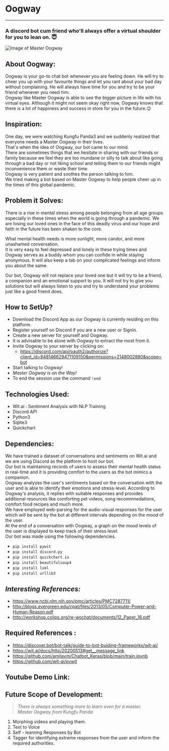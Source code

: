 # Oogway

-----------------------------------------------------------------------------------------------------------
### A discord bot cum friend who'll always offer a virtual shoulder for you to lean on. :innocent:
![Image of Master Oogway](https://static.wikia.nocookie.net/kungfupanda/images/2/2e/Oogway-white.png/revision/latest?cb=20160326153345) 


About Oogway:
--
Oogway is your go-to chat bot whenever you are feeling down. He will try to cheer you up with your favourite things and let you rant about your bad day without complaining. He will always have time for you and try to be your friend whenever you need him. \
Oogway like Master Oogway is able to see the bigger picture in life with his virtual eyes. Although it might not seem okay right now, Oogway knows that there is a lot of happiness and success in store for you in the future.:wink:


Inspiration:
--
One day, we were watching Kungfu Panda3 and we suddenly realized that everyone needs a Master Oogway in their lives. \
That's when the idea of Oogway, our bot came to our mind.\
There are sometimes things that we hesitate in sharing with our friends or family because we feel they are too mundane or silly to talk about like going through a bad day or not liking school and telling them to our friends might inconvenience them or waste their time. \
Oogway is very patient and soothes the person talking to him.\
We tried making a bot based on Master Oogway to help people cheer up in the times of this global pandemic.

Problem it Solves:
--
There is a rise in mental stress among people belonging from all age groups especially in these times when the world is going through a pandemic. We are losing our loved ones in the face of this deadly virus and our hope and faith in the future has been shaken to the core.

What mental health needs is more sunlight, more candor, and more unashamed conversation.\
It is very easy to feel depressed and lonely in these trying times and Oogway serves as a buddy whom you can confide in while staying anonymous. It will also keep a tab on your complicated feelings and inform you about the same.

Our bot, Oogway will not replace your loved one but it will try to be a friend, a companion and an emotional support to you. It will not try to give you solutions but will always listen to you and try to understand your problems just like a good friend does.

How to SetUp?
--
- Download the Discord App as our Oogway is currently residing on this platform.
- Register yourself on Discord if you are a new user or Signin. 
- Create a new server for yourself and Oogway.
- It is advisable to be alone with Oogway to extract the most from it.
- Invite Oogway to your server by clicking on:
  - https://discord.com/api/oauth2/authorize?client_id=848146629471109150&permissions=2148002880&scope=bot
- Start talking to Oogway! 
- *Master Oogway is on the Way!*
- To end the session use the command ```!end```



Technologies Used:
--

- Wit.ai : Sentiment Analysis with NLP Training
- Discord API
- Python3
- Sqlite3
- Quickchart

Dependencies:
--
We have trained a dataset of conversations and sentiments on Wit.ai and we are using Discord as the platform to host our bot. \
Our bot is maintaining records of users to assess their mental health status in real-time and it is providing comfort to the users as the bot mimics a companion. \
Oogway analyzes the user's sentiments based on the conversation with the user and is able to identify their emotions and stress-level. According to Oogway's analysis, it replies with suitable responses and provides additional resources like comforting pet videos, song recommnedations, comfort food recipes and much more. \
We have employed web-parsing for the audio-visual responses for the user which will be sent by the bot at different intervals depending on the mood of the user. \
At the end of a conversation with Oogway, a graph on the mood levels of the user is displayed to keep track of their stress level.\
Our bot was made using the following dependencies. 
  - ```pip install pywit```
  - ```pip install discord.py```
  - ```pip install quickchart.io```
  - ```pip install beautifulsoup4```
  - ```pip install lxml```
  - ```pip install urllib3```



*Interesting References:*
------------------------------------
- https://www.ncbi.nlm.nih.gov/pmc/articles/PMC7287711/
- http://blogs.evergreen.edu/cpat/files/2013/05/Computer-Power-and-Human-Reason.pdf
- http://workshop.colips.org/re-wochat/documents/12_Paper_16.pdf

__Required References :__
---------------------------------
- https://discover.bot/bot-talk/guide-to-bot-buiding-frameworks/wit-ai/
- https://wit.ai/docs/http/20200513#get__message_link
- https://github.com/amilavm/Chatbot_Keras/blob/main/train.ipynb
- https://github.com/wit-ai/pywit

Youtube Demo Link:
--



__Future Scope of Development:__
-----------------------------------
> *There is always something more to learn even for a master.* \
                           *Master Oogway from Kungfu Panda*

1. Morphing videos and playing them.
2. Text to Voice
3. Self - learning Responses by Bot
4. Tagger for identifying extreme responses from the user and inform the required authorities.
